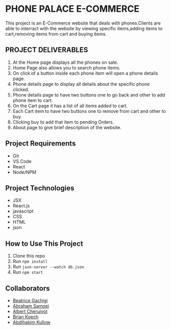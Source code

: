 # PHONE PALACE E-COMMERCE

This project is an E-Commerce website that deals with phones.Clients are able to interract with the website by viewing specific items,adding items to cart,removing items from cart and buying items.
## PROJECT DELIVERABLES
1. At the Home page displays all the phones on sale.
2. Home Page also allows you to search phone items.
3. On click of a button inside each phone item will open a phone details page. 
4. Phone details page to display all details about the specific phone clicked.
5. Phone details page to have two buttons one to go back and other to add phone item to cart. 
6. On the Cart page it has a list of all items added to cart.
7. Each Cart item to have two buttons one to remove from cart and other to buy 
8. Clicking buy to add that item to pending Orders.
9. About page to give brief description of the website.

## Project Requirements
* Git
* VS Code
* React
* Node/NPM
## Project Technologies
* JSX
* React.js
* javascript
* CSS
* HTML
* json
## How to Use This Project
1. Clone this repo
2. Run `npm install`
3. Run `json-server --watch db.json`
4. Run `npm start`

 ## Collaborators

 - [Beatrice Gachigi](https://github.com/Betty20000)
 - [Abraham Samoei](https://github.com/aksamoei)
 - [Albert Cheruiyot](https://github.com/albertcheruiyot)
 - [Brian Koech](https://github.com/Cheruu004)
 - [Abdihakim Kullow](https://github.com/kullow-thoughts)



